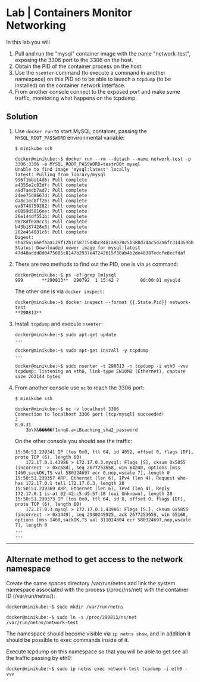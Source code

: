 # Lab | Containers Monitor Networking

In this lab you will

1. Pull and run the "mysql" container image with the name "network-test", exposing the 3306 port to the 3306 on the host.
2. Obtain the PID of the container process on the host.
3. Use the `nsenter` command (to execute a command in another namespace) on this PID so to be able to launch a `tcpdump` (to be installed) on the container network interface.
4. From another console connect to the exposed port and make some traffic, monitoring what happens on the tcpdump.

## Solution

1. Use `docker run` to start MySQL container, passing the `MYSQL_ROOT_PASSWORD` environmental variable:

   ```console
   $ minikube ssh

   docker@minikube:~$ docker run --rm --detach --name network-test -p 3306:3306 -e MYSQL_ROOT_PASSWORD=testr00t mysql
   Unable to find image 'mysql:latest' locally
   latest: Pulling from library/mysql
   996f1bba14d6: Pull complete
   a4355e2c82df: Pull complete
   a9d7aedb7ad7: Pull complete
   24ee75d8667d: Pull complete
   da8c1ec8ff26: Pull complete
   ea8748759282: Pull complete
   e0859d5816ee: Pull complete
   26e144df551b: Pull complete
   9878df6a0cc3: Pull complete
   b43b187428e3: Pull complete
   202e454031c6: Pull complete
   Digest: sha256:66efaaa129f12b1c5871508bc8481a9b28c5b388d74ac5d2a6fc314359bbef91
   Status: Downloaded newer image for mysql:latest
   47d40addd8d0475685c8147b2937e47242615f38ab4b2de48387edcfe0ecfdaf
   ```

2. There are two methods to find out the PID, one is via `ps` command:

   ```console
   docker@minikube:~$ ps -ef|grep [m]ysql
   999       **290813**  290792  1 15:42 ?        00:00:01 mysqld
   ```

   The other one is via `docker inspect`:

   ``` console
   docker@minikube:~$ docker inspect --format {{.State.Pid}} network-test
   **290813**
   ```

3. Install `tcpdump` and execute `nsenter`:

   ```console
   docker@minikube:~$ sudo apt-get update
   ...

   docker@minikube:~$ sudo apt-get install -y tcpdump
   ...

   docker@minikube:~$ sudo nsenter -t 290813 -n tcpdump -i eth0 -vvv
   tcpdump: listening on eth0, link-type EN10MB (Ethernet), capture size 262144 bytes
   ```

4. From another console use `nc` to reach the 3306 port:

   ```console
   $ minikube ssh

   docker@minikube:~$ nc -v localhost 3306
   Connection to localhost 3306 port [tcp/mysql] succeeded!
   J
   8.0.31
       3b\X&�����f1vnqG.a<LBcaching_sha2_password
   ```

   On the other console you should see the traffic:

   ```console
   15:50:51.239341 IP (tos 0x0, ttl 64, id 4852, offset 0, flags [DF], proto TCP (6), length 60)
       172.17.0.1.43986 > 172.17.0.3.mysql: Flags [S], cksum 0x5855 (incorrect -> 0xc68d), seq 2677253658, win 64240, options [mss 1460,sackOK,TS val 580324697 ecr 0,nop,wscale 7], length 0
   15:50:51.239357 ARP, Ethernet (len 6), IPv4 (len 4), Request who-has 172.17.0.1 tell 172.17.0.3, length 28
   15:50:51.239369 ARP, Ethernet (len 6), IPv4 (len 4), Reply 172.17.0.1 is-at 02:42:c5:d9:57:18 (oui Unknown), length 28
   15:50:51.239373 IP (tos 0x0, ttl 64, id 0, offset 0, flags [DF], proto TCP (6), length 60)
       172.17.0.3.mysql > 172.17.0.1.43986: Flags [S.], cksum 0x5855 (incorrect -> 0x1449), seq 2930249925, ack 2677253659, win 65160, options [mss 1460,sackOK,TS val 311024804 ecr 580324697,nop,wscale 7], length 0
   ...
   ...
   ```

---

## Alternate method to get access to the network namespace

Create the name spaces directory /var/run/netns and link the system namespace associated with the process (/proc/<PID>/ns/net) with the container ID (/var/run/netns/<containerID>):

```console
docker@minikube:~$ sudo mkdir /var/run/netns

docker@minikube:~$ sudo ln -s /proc/290813/ns/net /var/run/netns/network-test
```

The namespace should become visible via `ip netns show`, and in addition it should be possible to exec commands inside of it.

Execute tcpdump on this namespace so that you will be able to get see all the traffic passing by eth0:

```console
docker@minikube:~$ sudo ip netns exec network-test tcpdump -i eth0 -vvv
```
